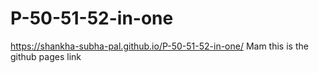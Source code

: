 # P-50-51-52-in-one
https://shankha-subha-pal.github.io/P-50-51-52-in-one/
Mam this is the github pages link
